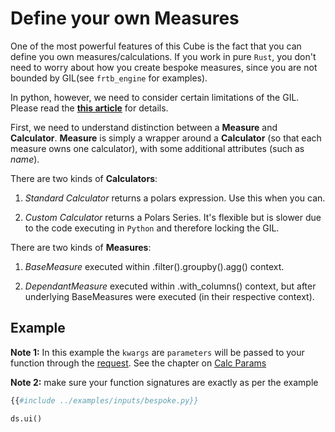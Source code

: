# Define your own Measures

One of the most powerful features of this Cube is the fact that you can define you own measures/calculations. If you work in pure `Rust`, you don't need to worry about how you create bespoke measures, since you are not bounded by GIL(see `frtb_engine` for examples).

In python, however, we need to consider certain limitations of the GIL. Please read the **[this article](https://medium.com/@anatoly.bugakov/ultibi-perform-custom-bespoke-dataframe-operation-through-a-ui-44eb10bbef2b)** for details.

First, we need to understand distinction between a **Measure** and **Calculator**. **Measure** is simply a wrapper around a **Calculator** (so that each measure owns one calculator), with some additional attributes (such as *name*).

There are two kinds of **Calculators**:

1. *Standard Calculator* returns a polars expression. Use this when you can.

1. *Custom Calculator* returns a Polars Series. It's flexible but is slower due to the code executing in `Python` and therefore locking the GIL.

There are two kinds of **Measures**:

1. *BaseMeasure* executed within .filter().groupby().agg() context.

1. *DependantMeasure* executed within .with_columns() context, but after underlying BaseMeasures were executed (in their respective context).

## Example

**Note 1:** In this example the `kwargs` are `parameters` will be passed to your function through the [request](../calculation/calculate.md). See the chapter on [Calc Params](../calculation/whatif/calc_params.md)

**Note 2:** make sure your function signatures are exactly as per the example

```python
{{#include ../examples/inputs/bespoke.py}}

ds.ui()
```
